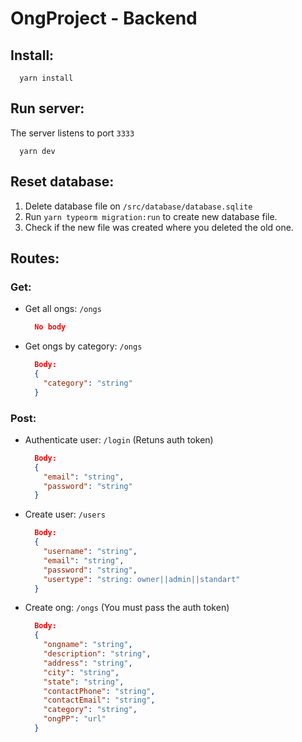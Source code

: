 # OngProject - Backend

## Install:

```
  yarn install
```

## Run server:

The server listens to port `3333`

```
  yarn dev
```

## Reset database:

1. Delete database file on `/src/database/database.sqlite`
2. Run `yarn typeorm migration:run` to create new database file.
3. Check if the new file was created where you deleted the old one.

## Routes:

### Get:

- Get all ongs: `/ongs`

  ```json
    No body
  ```

- Get ongs by category: `/ongs`
  ```json
    Body:
    {
      "category": "string"
    }
  ```

### Post:

- Authenticate user: `/login` (Retuns auth token)

  ```json
    Body:
    {
      "email": "string",
      "password": "string"
    }
  ```

- Create user: `/users`

  ```json
    Body:
    {
      "username": "string",
      "email": "string",
      "password": "string",
      "usertype": "string: owner||admin||standart"
    }
  ```

- Create ong: `/ongs` (You must pass the auth token)
  ```json
    Body:
    {
      "ongname": "string",
      "description": "string",
      "address": "string",
      "city": "string",
      "state": "string",
      "contactPhone": "string",
      "contactEmail": "string",
      "category": "string",
      "ongPP": "url"
    }
  ```
